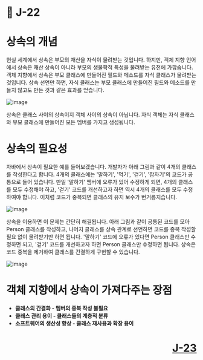 # 📖 J-22

# 상속의 개념

현실 세계에서 상속은 부모의 재산을 자식이 물려받는 것입니다. 하지만, 객체 지향 언어에서 상속은 재산 상속이 아니라 부모의 생물학적 특성을 물려받는 유전에 가깝습니다. 객체 지향에서 상속은 부모 클래스에 만들어진 필드와 메소드를 자식 클래스가 물려받는 것입니다. 상속 선언만 하면, 자식 클래스는 부모 클래스에 만들어진 필드와 메소드를 만들지 않고도 만든 것과 같은 효과를 얻습니다.

![image](https://github.com/user-attachments/assets/f7f78114-1bea-4a09-92e5-12c50bf8f343)

<p>상속은 클래스 사이의 상속이지 객체 사이의 상속이 아닙니다. 자식 객체는 자식 클래스와 부모 클래스에 만들어진 모든 멤버를 가지고 생성됩니다.</p>

# 상속의 필요성

자바에서 상속이 필요한 예를 들어보겠습니다. 개발자가 아래 그림과 같이 4개의 클래스를 작성한다고 합니다. 4개의 클래스에는 '말하기', '먹기', '걷기', '잠자기'의 코드가 공통으로 들어 있습니다. 만일 '말하기' 멤버에 오류가 있어 수정하게 되면, 4개의 클래스를 모두 수정해야 하고, '걷기' 코드를 개선하고자 하면 역시 4개의 클래스를 모두 수정하여야 합니다. 이처럼 코드가 중복되면 클래스의 유지 보수가 번거롭지습니다.

![image](https://github.com/user-attachments/assets/9c3081b4-5e96-4c46-9670-9ab1206f3a13)

상속을 이용하면 이 문제는 간단히 해결됩니다. 아래 그림과 같이 공통된 코드를 모아 Person 클래스를 작성하고, 나머지 클래스를 상속 관계로 선언하면 코드를 종복 작성할 필요 없이 물려받기만 하면 됩니다. '말하기' 코드에 오류가 있다면 Person 클래스만 수정하면 되고, '걷기' 코드를 개선하고자 하면 Person 클래스만 수정하면 됩니다. 상속은 코드 중복을 제거하여 클래스를 간결하게 구현할 수 있습니다. 

![image](https://github.com/user-attachments/assets/861cb99d-2e54-47e9-be63-d24bb80c5675)

# 객체 지향에서 상속이 가져다주는 장점

* **클래스의 간결화 - 멤버의 중복 작성 불필요**
* **클래스 관리 용이 - 클래스들의 계층적 분류**
* **소프트웨어의 생산성 향상 - 클래스 재사용과 확장 용이**

# <p align="right">[J-23](./J_23.md)</p>
